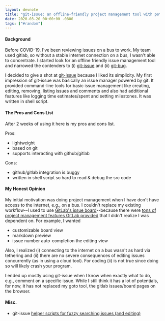 ```yaml
---
layout: devnote
title: "git-issue: an offline-friendly project management tool with potential"
date: 2020-03-20 00:00:00 -0800
tags: ["#random"]
---
```


#### Background

Before COVID-19, I've been reviewing issues on a bus to work. My team used gitlab, so without a stable internet connection on a bus, I wasn't able to concentrate. I started look for an offline friendly issue management tool and narrowed the contenders to (i) [git-issue](https://github.com/dspinellis/git-issue) and (ii) [git-bug](https://github.com/MichaelMure/git-bug).

I decided to give a shot at [git-issue](https://github.com/dspinellis/git-issue) because I liked its simplicity. My first impression of git-issue was basically an issue manager powered by git. It provided command-line tools for basic issue management like creating, editing, removing, listing issues and comments and also had additional features like logging time estimates/spent and setting milestones.
It was written in shell script.

#### The Pros and Cons List

After 2 weeks of using it here is my pros and cons list.

Pros:

- lightweight
- based on git
- supports interacting with github/gitlab

Cons:

- github/gitlab integration is buggy
- written in shell script so hard to read & debug the src code

#### My Honest Opinion

My initial motivation was doing project management when I have don't have access to the internet, e.g., on a bus. I couldn't replace my existing workflow--I used to use [GitLab's issue board](https://about.gitlab.com/stages-devops-lifecycle/issueboard/)--because there were [tons of project management features GitLab provided](https://docs.gitlab.com/ee/user/project/issues/) that I didn't realize I was dependent on. For example, I wanted

- customizable board view
- markdown preview
- issue number auto-completion the editing view

Also, I realized (i) connecting to the internet on a bus wasn't as hard via tethering and (ii) there are no severe consequences of editing issues concurrently (as in using a cloud tool). For coding (ii) is not true since doing so will likely crash your program.

I ended up mostly using git-issue when I know when exactly what to do, e.g., comment on a specific issue. While I still think it has a lot of potentials, for now, it has not replaced my goto tool, the gitlab issues/board pages on the browser.

#### Misc.

- git-issue [helper scripts for fuzzy searching issues (and editing)](https://gist.github.com/mjyc/b33ea80309161328716e59f665dc595f)
